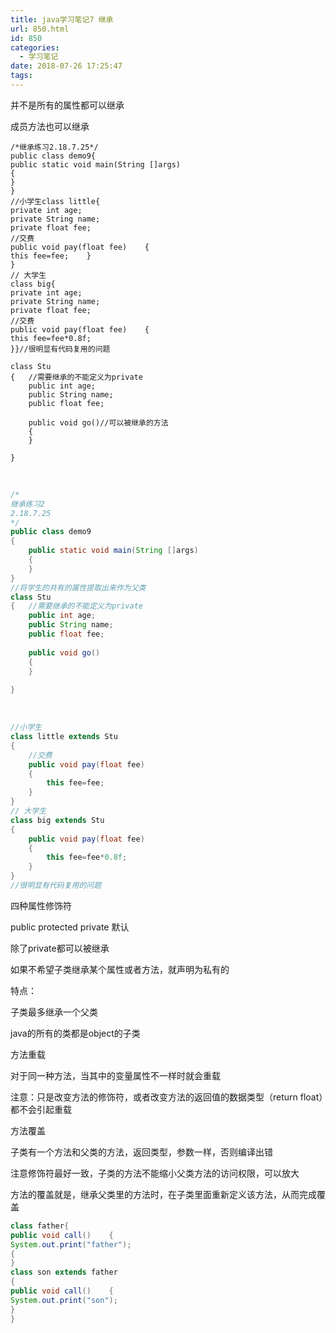 ```yaml
---
title: java学习笔记7 继承
url: 850.html
id: 850
categories:
  - 学习笔记
date: 2018-07-26 17:25:47
tags:
---
```


并不是所有的属性都可以继承

成员方法也可以继承

    /*继承练习2.18.7.25*/
    public class demo9{    
    public static void main(String []args)    
    {    
    }
    }
    //小学生class little{    
    private int age;    
    private String name;    
    private float fee;    
    //交费    
    public void pay(float fee)    {        
    this fee=fee;    }
    }
    // 大学生
    class big{    
    private int age;    
    private String name;    
    private float fee;    
    //交费    
    public void pay(float fee)    {        
    this fee=fee*0.8f;    
    }}//很明显有代码复用的问题
    
    class Stu
    {   //需要继承的不能定义为private
        public int age;
        public String name;
        public float fee;
        
        public void go()//可以被继承的方法
        {
        }
        
    }


​    
```java
/*
继承练习2
2.18.7.25
*/
public class demo9
{
    public static void main(String []args)
    {
    }
}
//将学生的共有的属性提取出来作为父类
class Stu
{   //需要继承的不能定义为private
    public int age;
    public String name;
    public float fee;
    
    public void go()
    {
    }
    
}
```


​        
```java
//小学生
class little extends Stu
{
    //交费
    public void pay(float fee)
    {
        this fee=fee;
    }
}
// 大学生
class big extends Stu
{
    public void pay(float fee)
    {
        this fee=fee*0.8f;
    }
}
//很明显有代码复用的问题
```

四种属性修饰符

public protected private 默认

除了private都可以被继承

如果不希望子类继承某个属性或者方法，就声明为私有的

特点：

子类最多继承一个父类

java的所有的类都是object的子类

方法重载

对于同一种方法，当其中的变量属性不一样时就会重载

注意：只是改变方法的修饰符，或者改变方法的返回值的数据类型（return float）都不会引起重载

方法覆盖

子类有一个方法和父类的方法，返回类型，参数一样，否则编译出错

注意修饰符最好一致，子类的方法不能缩小父类方法的访问权限，可以放大

方法的覆盖就是，继承父类里的方法时，在子类里面重新定义该方法，从而完成覆盖

```java
class father{    
public void call()    {        
System.out.print("father");    
{
}
class son extends father
{    
public void call()    {        
System.out.print("son");    
}
}
```